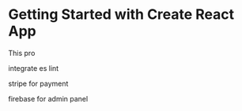 # Getting Started with Create React App

This pro

integrate es lint

stripe for payment

firebase for admin panel